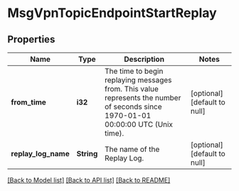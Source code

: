 # MsgVpnTopicEndpointStartReplay

## Properties
Name | Type | Description | Notes
------------ | ------------- | ------------- | -------------
**from_time** | **i32** | The time to begin replaying messages from. This value represents the number of seconds since 1970-01-01 00:00:00 UTC (Unix time). | [optional] [default to null]
**replay_log_name** | **String** | The name of the Replay Log. | [optional] [default to null]

[[Back to Model list]](../README.md#documentation-for-models) [[Back to API list]](../README.md#documentation-for-api-endpoints) [[Back to README]](../README.md)


